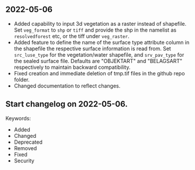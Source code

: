 ## 2022-05-06
- Added capability to input 3d vegetation as a raster instead of shapefile. Set `veg_format` to `shp` or `tiff` and provide the shp in the namelist as `resolvedforest` etc, or the tiff under `veg_raster`.
- Added feature to define the name of the surface type attribute column in the shapefile the respective surface information is read from. Set `src_luse_type` for the vegetation/water shapefile, and `srv_pav_type` for the sealed surface file. Defaults are "OBJEKTART" and "BELAGSART" respectively to maintain backward compatibility. 
- Fixed creation and immediate deletion of tmp.tif files in the github repo folder.
- Changed documentation to reflect changes.



## Start changelog on 2022-05-06.
Keywords:
- Added
- Changed
- Deprecated
- Removed
- Fixed
- Security